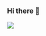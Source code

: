 ### Hi there 👋

<img src="[http://drive.google.com/uc?export=view&id=1RxFUScUSiDGd9dmP4MnWDt29Kn_A49Hu](https://doc-00-08-docs.googleusercontent.com/docs/securesc/h9ar8o3ruheuud979lc9diuc28ss85og/5l5kjhmdhomugggqmk9277q42u3ol5n1/1691672325000/11525859149452464809/11525859149452464809/1RxFUScUSiDGd9dmP4MnWDt29Kn_A49Hu?e=view&ax=AH3YgiAakJDhilqLHiJWnKqwwYm0-dBnw45eZvmITeVGvL0IAlJxLiktIxsIJtt2JCVlvtqBMP-kRinWYmocAIPVHGdhFhYe_F_leTy5Shm6yCNaPtaTFnVFHFxR5IflHGGFAUfdRho-q5mpOrNL-fiK2sh5jxZ7l931xUSA6XqPv2xtqr97kTDXdqyzXFiObYt_gpWw-SpFVFPWxvxFSroAHPj7h-lgdQy9kNlrhZueGKUGkNw9TStWKLwyHtxCjYVDz3cuRUIMgguuRslO6algURpbVTzK5Lh1Lbv-wsRsspLhF4RCVqtv0U5EBh-qSTC0ZRmIKiadxu2Fy0X13g85aianwkwkKNY1LSJQi3s4umeB7JCKjZwWfuYUFcaz9_4moT-b6dpEdvGBvV0gFP03lNp2Ee6uYCBfcRZ7nH1BJIOi1Y_Tf34Ev2snGubqh-2B57CkA5feo1KXrRu8dktcYD7AFroGD0Thd8sAJ_gceGPNEkXa5dUTA4ZhWfQRCkcAQph7GddazjkKVYYxTNenvRbgk0DuQQLXEc3-eifFTKX25GRaAmkkSvH1pWEft3PKDdPtfpAMyMq8Mr1dJsLBTGVBleCVKOii8Qof-Kjik62xUsuL1TQz5Bu3jQrfJhMumXFbLkqQJhmzZmmpxigE3Y1Vs4NbLRkh9ssec6SsOGAMhT-zmK9XZ-aP27ZDWDhUsJomxjJz8YRtGS9b31srUy7Fu0DfOJKCVutZf7PSC6ER71UxuDOvTbQN9KAHJ5vbkoIy3WUVxMzY-FhBs0ZKaDWFjgiexeygsn7Dla83mcvd8Ag75THCPzoOGYgTAfoUmQxhMR1AoH9lxyWpfRVsoxQbFm4BzwWdatozUuTkHL-jXWg2rTc6DCDywokAHjqlDEV0qN2wwO6VItAnW9t54uEnYNsBoMC__7-HTNU&uuid=54dc5f02-f36f-441c-8260-edbcab2468f9&authuser=0)https://doc-00-08-docs.googleusercontent.com/docs/securesc/h9ar8o3ruheuud979lc9diuc28ss85og/5l5kjhmdhomugggqmk9277q42u3ol5n1/1691672325000/11525859149452464809/11525859149452464809/1RxFUScUSiDGd9dmP4MnWDt29Kn_A49Hu?e=view&ax=AH3YgiAakJDhilqLHiJWnKqwwYm0-dBnw45eZvmITeVGvL0IAlJxLiktIxsIJtt2JCVlvtqBMP-kRinWYmocAIPVHGdhFhYe_F_leTy5Shm6yCNaPtaTFnVFHFxR5IflHGGFAUfdRho-q5mpOrNL-fiK2sh5jxZ7l931xUSA6XqPv2xtqr97kTDXdqyzXFiObYt_gpWw-SpFVFPWxvxFSroAHPj7h-lgdQy9kNlrhZueGKUGkNw9TStWKLwyHtxCjYVDz3cuRUIMgguuRslO6algURpbVTzK5Lh1Lbv-wsRsspLhF4RCVqtv0U5EBh-qSTC0ZRmIKiadxu2Fy0X13g85aianwkwkKNY1LSJQi3s4umeB7JCKjZwWfuYUFcaz9_4moT-b6dpEdvGBvV0gFP03lNp2Ee6uYCBfcRZ7nH1BJIOi1Y_Tf34Ev2snGubqh-2B57CkA5feo1KXrRu8dktcYD7AFroGD0Thd8sAJ_gceGPNEkXa5dUTA4ZhWfQRCkcAQph7GddazjkKVYYxTNenvRbgk0DuQQLXEc3-eifFTKX25GRaAmkkSvH1pWEft3PKDdPtfpAMyMq8Mr1dJsLBTGVBleCVKOii8Qof-Kjik62xUsuL1TQz5Bu3jQrfJhMumXFbLkqQJhmzZmmpxigE3Y1Vs4NbLRkh9ssec6SsOGAMhT-zmK9XZ-aP27ZDWDhUsJomxjJz8YRtGS9b31srUy7Fu0DfOJKCVutZf7PSC6ER71UxuDOvTbQN9KAHJ5vbkoIy3WUVxMzY-FhBs0ZKaDWFjgiexeygsn7Dla83mcvd8Ag75THCPzoOGYgTAfoUmQxhMR1AoH9lxyWpfRVsoxQbFm4BzwWdatozUuTkHL-jXWg2rTc6DCDywokAHjqlDEV0qN2wwO6VItAnW9t54uEnYNsBoMC__7-HTNU&uuid=54dc5f02-f36f-441c-8260-edbcab2468f9&authuser=0"/>

<!--
**delfinruiz/delfinruiz** is a ✨ _special_ ✨ repository because its `README.md` (this file) appears on your GitHub profile.

Here are some ideas to get you started:

- 🔭 I’m currently working on ...
- 🌱 I’m currently learning ...
- 👯 I’m looking to collaborate on ...
- 🤔 I’m looking for help with ...
- 💬 Ask me about ...
- 📫 How to reach me: ...
- 😄 Pronouns: ...
- ⚡ Fun fact: ...
-->
